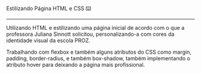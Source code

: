 Estilizando Página HTML e CSS :keyboard:

------

Utilizando HTML e estilizando uma página inicial de acordo com o que a professora Juliana Sinnott solicitou, personalizando-a com cores da identidade visual da escola PROZ. 

Trabalhando com flexbox e também alguns atributos do CSS como margin, padding, border-radius, e também box-shadow, também implementando o atributo hover para deixando a página mais profissional. 

